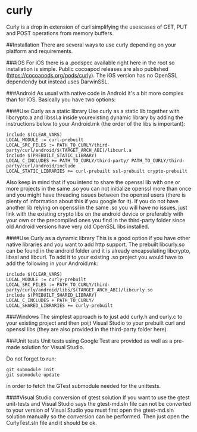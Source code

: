 # curly
Curly is a drop in extension of curl simplifying the usescases of GET, PUT and POST operations from memory buffers.

##Installation
There are several ways to use curly depending on your platform and requirements.

###iOS
For iOS there is a .podspec available right here in the root so installation is simple. Public cocoapod releases are also published (https://cocoapods.org/pods/curly). The iOS version has no OpenSSL dependendy but instead uses DarwinSSL.

###Android
As usual with native code in Android it's a bit more complex than for iOS. Basically you have two options:

####Use Curly as a static library
Use curly as a static lib together with libcrypto.a and libssl.a inside yourexisting dynamic library by adding the instructions below to your Android.mk (the order of the libs is important):
```
include $(CLEAR_VARS)
LOCAL_MODULE := curl-prebuilt
LOCAL_SRC_FILES := PATH_TO_CURLY/third-party/curl/android/$(TARGET_ARCH_ABI)/libcurl.a
include $(PREBUILT_STATIC_LIBRARY)
LOCAL_C_INCLUDES += PATH_TO_CURLY/third-party/ PATH_TO_CURLY/third-party/curl/android/include
LOCAL_STATIC_LIBRARIES += curl-prebuilt ssl-prebuilt crypto-prebuilt
```
Also keep in mind that if you intend to share the openssl lib with one or more projects in the same .so you can not initialize openssl more than once and you might have threading issues between the openssl users (there is plenty of information about this if you google for it). If you do not have another lib relying on openssl in the same .so you will have no issues, just link with the existing crypto libs on the android device or preferably with your own or the precompiled ones you find in the third-party folder since old Android versions have very old OpenSSL libs installed.

####Use Curly as a dynamic library
This is a good option if you have other native libraries and you want to add http support. The prebuilt libcurly.so can be found in the android folder and it is already encapsulating libcrypto, libssl and libcurl. To add it to your existing .so project you would have to add the following in your Android.mk:
```
include $(CLEAR_VARS)
LOCAL_MODULE := curly-prebuilt
LOCAL_SRC_FILES := PATH_TO_CURLY/third-party/curly/android/libs/$(TARGET_ARCH_ABI)/libcurly.so
include $(PREBUILT_SHARED_LIBRARY)
LOCAL_C_INCLUDES + PATH_TO_CURLY/
LOCAL_SHARED_LIBRARIES += curly-prebuilt 
```

###Windows
The simplest approach is to just add curly.h and curly.c to your existing project and then poijt Visual Studio to your prebuilt curl and openssl libs (they are also provided in the third-party folder here). 

###Unit tests
Unit tests using Google Test are provided as well as a pre-made solution for Visual Studio. 

Do not forget to run:
```
git submodule init
git submodule update
```

in order to fetch the GTest submodule needed for the unittests.

####Visual Studio conversion of gtest solution
If you want to use the gtest unit-tests and Visual Studio says the gtest-md.sln file can not be converted to your version of Visual Studio you must first open the gtest-md.sln solution manually so the conversion can be performed. Then just open the CurlyTest.sln file and it should be ok.
